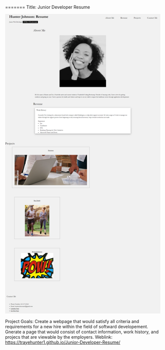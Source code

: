 

=======
 Title: Junior Developer Resume 

![](images/resumescreenshot.png)

  Project Goals: Create a webpage that would satisfy all criteria and requirements for a new hire within the field of softward developement. Gnerate a page that would consist of contact information, work history, and projecs that are viewable by the employers. 
 Weblink:  https://trayehunter1.github.io/Junior-Developer-Resume/
 

